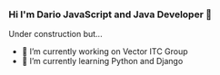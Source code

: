 ### Hi I'm Dario JavaScript and Java Developer 👋

<!--
**dario-mendez-martinez/dario-mendez-martinez** is a ✨ _special_ ✨ repository because its `README.md` (this file) appears on your GitHub profile.

Here are some ideas to get you started:

- 🔭 I’m currently working on ...
- 🌱 I’m currently learning ...
- 👯 I’m looking to collaborate on ...
- 🤔 I’m looking for help with ...
- 💬 Ask me about ...
- 📫 How to reach me: ...
- 😄 Pronouns: ...
- ⚡ Fun fact: ...
-->

Under construction but...

- 🔭 I’m currently working on Vector ITC Group 
- 🌱 I’m currently learning Python and Django
